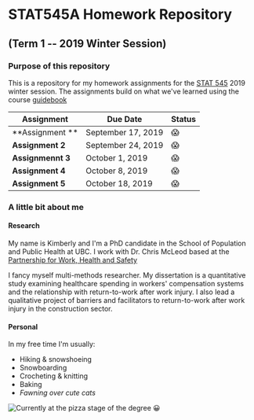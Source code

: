 # STAT545A Homework Repository

## (Term 1 -- 2019 Winter Session)

### Purpose of this repository

This is a repository for my homework assignments for the [STAT 545](https://stat545.stat.ubc.ca/) 2019 winter session. The assignments build on what we've learned using the course [guidebook](https://stat545guidebook.netlify.com/)

| **Assignment**   | **Due Date**       | **Status**
| ------------     | --------           | --------- 
| **Assignment **  | September 17, 2019 | :scream:
| **Assignment 2** | September 24, 2019 | :scream:
| **Assignmennt 3**| October 1, 2019    | :scream:
| **Assignment 4** | October 8, 2019    | :scream:
| **Assignment 5** | October 18, 2019   | :scream:



### A little bit about me 


#### Research


My name is Kimberly and I'm a PhD candidate in the School of Population and Public Health at UBC. I work with Dr. Chris McLeod based at the [Partnership for Work, Health and Safety](https://pwhs.ubc.ca/) 

I fancy myself multi-methods researcher. My dissertation is a quantitative study examining healthcare spending in workers' compensation systems and the relationship with return-to-work after work injury. I also lead a qualitative project of barriers and facilitators to return-to-work after work injury in the construction sector.

#### Personal


In my free time I'm usually: 

* Hiking & snowshoeing
* Snowboarding
* Crocheting & knitting
* Baking
* *Fawning over cute cats*



![**Currently at the pizza stage of the degree :grinning:**](http://phdcomics.com/comics/archive/phd050508s.gif)




